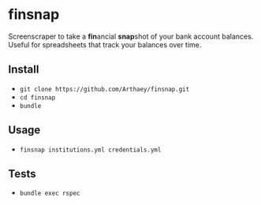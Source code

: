 # finsnap

Screenscraper to take a **fin**ancial **snap**shot of your bank account balances.
Useful for spreadsheets that track your balances over time.

## Install

- `git clone https://github.com/Arthaey/finsnap.git`
- `cd finsnap`
- `bundle`

## Usage

- `finsnap institutions.yml credentials.yml`

## Tests

- `bundle exec rspec`
